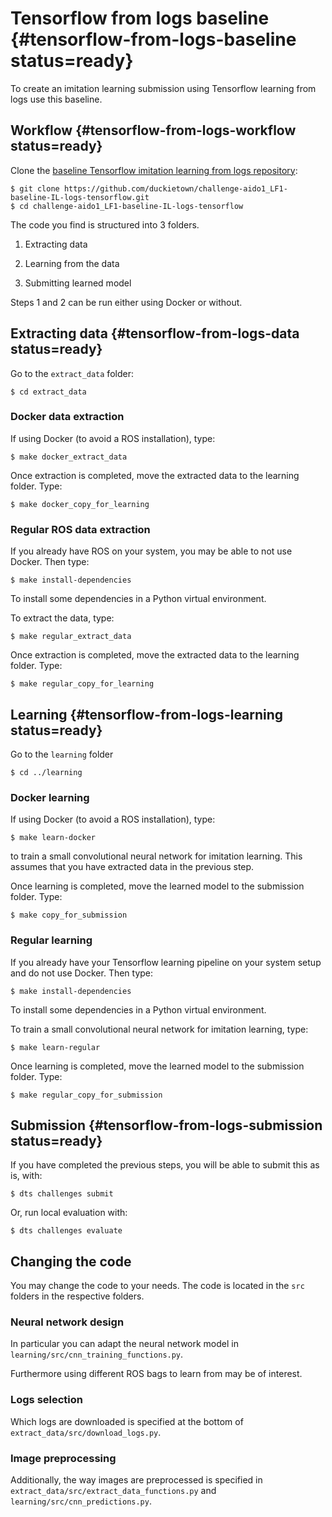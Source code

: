 # Tensorflow from logs baseline {#tensorflow-from-logs-baseline status=ready}

To create an imitation learning submission using Tensorflow learning from logs use this baseline.


## Workflow {#tensorflow-from-logs-workflow status=ready}

Clone the [baseline Tensorflow imitation learning from logs repository](https://github.com/duckietown/challenge-aido1_LF1-baseline-IL-logs-tensorflow):

    $ git clone https://github.com/duckietown/challenge-aido1_LF1-baseline-IL-logs-tensorflow.git
    $ cd challenge-aido1_LF1-baseline-IL-logs-tensorflow

The code you find is structured into 3 folders.

  1. Extracting data

  2. Learning from the data

  3. Submitting learned model

Steps 1 and 2 can be run either using Docker or without.

## Extracting data {#tensorflow-from-logs-data status=ready}

Go to the `extract_data` folder:

    $ cd extract_data

### Docker data extraction
If using Docker (to avoid a ROS installation), type:

    $ make docker_extract_data

Once extraction is completed, move the extracted data to the learning folder. Type:

    $ make docker_copy_for_learning

### Regular ROS data extraction

If you already have ROS on your system, you may be able to not use Docker. Then type:

    $ make install-dependencies

To install some dependencies in a Python virtual environment.

To extract the data, type:

    $ make regular_extract_data

Once extraction is completed, move the extracted data to the learning folder. Type:

    $ make regular_copy_for_learning

## Learning {#tensorflow-from-logs-learning status=ready}

Go to the `learning` folder

    $ cd ../learning

### Docker learning
If using Docker (to avoid a ROS installation), type:

    $ make learn-docker

to train a small convolutional neural network for imitation learning.
This assumes that you have extracted data in the previous step.

Once learning is completed, move the learned model to the submission folder. Type:

    $ make copy_for_submission

### Regular learning

If you already have your Tensorflow learning pipeline on your system setup and do not use Docker. Then type:

    $ make install-dependencies

To install some dependencies in a Python virtual environment.

To train a small convolutional neural network for imitation learning, type:

    $ make learn-regular

Once learning is completed, move the learned model to the submission folder. Type:

    $ make regular_copy_for_submission

## Submission {#tensorflow-from-logs-submission status=ready}

If you have completed the previous steps, you will be able to submit this as is, with:

    $ dts challenges submit


Or, run local evaluation with:

    $ dts challenges evaluate


## Changing the code

You may change the code to your needs. The code is located in the `src` folders in the respective folders.

### Neural network design

In particular you can adapt the neural network model in `learning/src/cnn_training_functions.py`.

Furthermore using different ROS bags to learn from may be of interest.

### Logs selection

Which logs are downloaded is specified at the bottom of `extract_data/src/download_logs.py`.


### Image preprocessing

Additionally, the way images are preprocessed is specified in `extract_data/src/extract_data_functions.py`
and `learning/src/cnn_predictions.py`.
